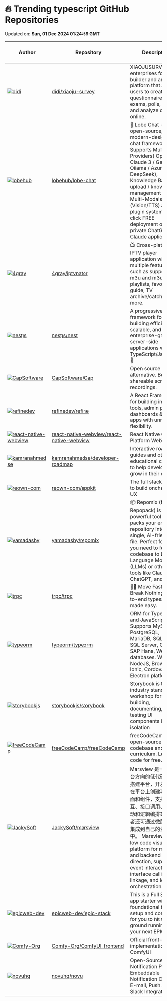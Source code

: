 # 🔥 Trending typescript GitHub Repositories

Updated on: **Sun, 01 Dec 2024 01:24:59 GMT**

| Author | Repository | Description | Language | ⭐ Total Stars | 🌟 Stars Today |
|--------|------------|-------------|----------|----------------|----------------|
| [![didi](https://avatars.githubusercontent.com/u/16012672?s=40&v=4)](https://github.com/didi) | [didi/xiaoju-survey](https://github.com/didi/xiaoju-survey) | XIAOJUSURVEY is an enterprises form builder and analytics platform that allows users to create questionnaires, exams, polls, quizzes, and analyze data online. | TypeScript | 2625 | 40 |
| [![lobehub](https://avatars.githubusercontent.com/u/28616219?s=40&v=4)](https://github.com/lobehub) | [lobehub/lobe-chat](https://github.com/lobehub/lobe-chat) | 🤯 Lobe Chat - an open-source, modern-design AI chat framework. Supports Multi AI Providers( OpenAI / Claude 3 / Gemini / Ollama / Azure / DeepSeek), Knowledge Base (file upload / knowledge management / RAG ), Multi-Modals (Vision/TTS) and plugin system. One-click FREE deployment of your private ChatGPT/ Claude application. | TypeScript | 45404 | 49 |
| [![4gray](https://avatars.githubusercontent.com/u/1503032?s=40&v=4)](https://github.com/4gray) | [4gray/iptvnator](https://github.com/4gray/iptvnator) | 📺 Cross-platform IPTV player application with multiple features, such as support of m3u and m3u8 playlists, favorites, TV guide, TV archive/catchup and more. | TypeScript | 3050 | 63 |
| [![nestjs](https://avatars.githubusercontent.com/u/23244943?s=40&v=4)](https://github.com/nestjs) | [nestjs/nest](https://github.com/nestjs/nest) | A progressive Node.js framework for building efficient, scalable, and enterprise-grade server-side applications with TypeScript/JavaScript 🚀 | TypeScript | 68140 | 86 |
| [![CapSoftware](https://avatars.githubusercontent.com/u/33632126?s=40&v=4)](https://github.com/CapSoftware) | [CapSoftware/Cap](https://github.com/CapSoftware/Cap) | Open source Loom alternative. Beautiful, shareable screen recordings. | TypeScript | 5151 | 42 |
| [![refinedev](https://avatars.githubusercontent.com/u/1110414?s=40&v=4)](https://github.com/refinedev) | [refinedev/refine](https://github.com/refinedev/refine) | A React Framework for building internal tools, admin panels, dashboards & B2B apps with unmatched flexibility. | TypeScript | 28728 | 17 |
| [![react-native-webview](https://avatars.githubusercontent.com/u/32174276?s=40&v=4)](https://github.com/react-native-webview) | [react-native-webview/react-native-webview](https://github.com/react-native-webview/react-native-webview) | React Native Cross-Platform WebView | TypeScript | 6607 | 0 |
| [![kamranahmedse](https://avatars.githubusercontent.com/u/4921183?s=40&v=4)](https://github.com/kamranahmedse) | [kamranahmedse/developer-roadmap](https://github.com/kamranahmedse/developer-roadmap) | Interactive roadmaps, guides and other educational content to help developers grow in their careers. | TypeScript | 299017 | 157 |
| [![reown-com](https://avatars.githubusercontent.com/u/10136079?s=40&v=4)](https://github.com/reown-com) | [reown-com/appkit](https://github.com/reown-com/appkit) | The full stack toolkit to build onchain app UX | TypeScript | 4952 | 3 |
| [![yamadashy](https://avatars.githubusercontent.com/u/5019072?s=40&v=4)](https://github.com/yamadashy) | [yamadashy/repomix](https://github.com/yamadashy/repomix) | 📦 Repomix (formerly Repopack) is a powerful tool that packs your entire repository into a single, AI-friendly file. Perfect for when you need to feed your codebase to Large Language Models (LLMs) or other AI tools like Claude, ChatGPT, and Gemini. | TypeScript | 4813 | 236 |
| [![trpc](https://avatars.githubusercontent.com/u/459267?s=40&v=4)](https://github.com/trpc) | [trpc/trpc](https://github.com/trpc/trpc) | 🧙‍♀️ Move Fast and Break Nothing. End-to-end typesafe APIs made easy. | TypeScript | 35145 | 15 |
| [![typeorm](https://avatars.githubusercontent.com/u/1753397?s=40&v=4)](https://github.com/typeorm) | [typeorm/typeorm](https://github.com/typeorm/typeorm) | ORM for TypeScript and JavaScript. Supports MySQL, PostgreSQL, MariaDB, SQLite, MS SQL Server, Oracle, SAP Hana, WebSQL databases. Works in NodeJS, Browser, Ionic, Cordova and Electron platforms. | TypeScript | 34485 | 63 |
| [![storybookjs](https://avatars.githubusercontent.com/u/488689?s=40&v=4)](https://github.com/storybookjs) | [storybookjs/storybook](https://github.com/storybookjs/storybook) | Storybook is the industry standard workshop for building, documenting, and testing UI components in isolation | TypeScript | 84793 | 15 |
| [![freeCodeCamp](https://avatars.githubusercontent.com/u/15801806?s=40&v=4)](https://github.com/freeCodeCamp) | [freeCodeCamp/freeCodeCamp](https://github.com/freeCodeCamp/freeCodeCamp) | freeCodeCamp.org's open-source codebase and curriculum. Learn to code for free. | TypeScript | 406337 | 47 |
| [![JackySoft](https://avatars.githubusercontent.com/u/13653846?s=40&v=4)](https://github.com/JackySoft) | [JackySoft/marsview](https://github.com/JackySoft/marsview) | Marsview 是一款中后台方向的低代码可视化搭建平台，开发者可以在平台上创建项目、页面和组件，支持事件交互、接口调用、数据联动和逻辑编排等，开发者还可通过微服务快速集成到自己的业务系统中。 Marsview is a low code visualization platform for middle and backend direction, supporting event interaction, interface calling, data linkage, and logical orchestration. | TypeScript | 1283 | 8 |
| [![epicweb-dev](https://avatars.githubusercontent.com/u/1500684?s=40&v=4)](https://github.com/epicweb-dev) | [epicweb-dev/epic-stack](https://github.com/epicweb-dev/epic-stack) | This is a Full Stack app starter with the foundational things setup and configured for you to hit the ground running on your next EPIC idea. | TypeScript | 4712 | 20 |
| [![Comfy-Org](https://avatars.githubusercontent.com/u/20929282?s=40&v=4)](https://github.com/Comfy-Org) | [Comfy-Org/ComfyUI_frontend](https://github.com/Comfy-Org/ComfyUI_frontend) | Official front-end implementation of ComfyUI | TypeScript | 652 | 2 |
| [![novuhq](https://avatars.githubusercontent.com/u/8872447?s=40&v=4)](https://github.com/novuhq) | [novuhq/novu](https://github.com/novuhq/novu) | Open-Source Notification Platform. Embeddable Notification Center, E-mail, Push and Slack Integrations. | TypeScript | 35493 | 12 |
